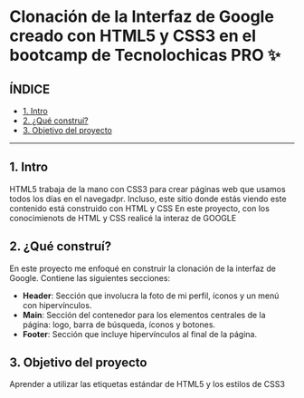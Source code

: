 # Clonación de la Interfaz de Google creado con HTML5 y CSS3 en el bootcamp de Tecnolochicas PRO ✨

## ÍNDICE

* [1. Intro](#)
* [2. ¿Qué construí?](#)
* [3. Objetivo del proyecto](#)

**** 
## 1. Intro
HTML5 trabaja de la mano con CSS3 para crear páginas web que usamos todos los días en el navegadpr. Incluso, este sitio donde estás viendo este contenido está construido con HTML y CSS
En este proyecto, con los conocimienots de HTML y CSS realicé la interaz de GOOGLE

##  2. ¿Qué construí?
En este proyecto me enfoqué en construir la clonación de la interfaz de Google. 
Contiene las siguientes secciones:
* **Header**: Sección que involucra la foto de mi perfil, íconos y un menú con hipervínculos.
* **Main**: Sección del contenedor para los elementos centrales de la página: logo, barra de búsqueda, íconos y botones.
* **Footer**: Sección que incluye hipervínculos al final de la página.

## 3. Objetivo del proyecto
Aprender a utilizar las etiquetas estándar de HTML5 y los estilos de CSS3

